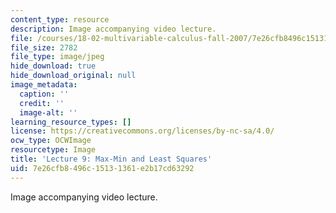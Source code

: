 ```yaml
---
content_type: resource
description: Image accompanying video lecture.
file: /courses/18-02-multivariable-calculus-fall-2007/7e26cfb8496c15131361e2b17cd63292_09.jpg
file_size: 2782
file_type: image/jpeg
hide_download: true
hide_download_original: null
image_metadata:
  caption: ''
  credit: ''
  image-alt: ''
learning_resource_types: []
license: https://creativecommons.org/licenses/by-nc-sa/4.0/
ocw_type: OCWImage
resourcetype: Image
title: 'Lecture 9: Max-Min and Least Squares'
uid: 7e26cfb8-496c-1513-1361-e2b17cd63292
---
```

Image accompanying video lecture.